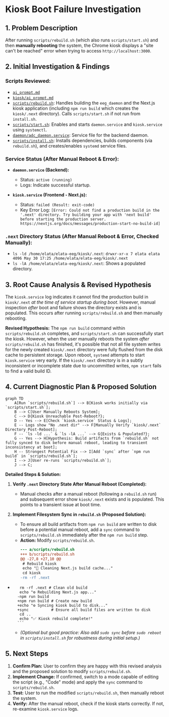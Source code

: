 # Kiosk Boot Failure Investigation

## 1. Problem Description

After running `scripts/rebuild.sh` (which also runs `scripts/start.sh`) and then **manually rebooting** the system, the Chrome kiosk displays a "site can't be reached" error when trying to access `http://localhost:3000`.

## 2. Initial Investigation & Findings

### Scripts Reviewed:
*   [`ai_prompt.md`](./ai_prompt.md)
*   [`kiosk/ai_prompt.md`](./kiosk/ai_prompt.md)
*   [`scripts/rebuild.sh`](./scripts/rebuild.sh): Handles building the `eeg_daemon` and the Next.js kiosk application (including `npm run build` which creates the `kiosk/.next` directory). Calls `scripts/start.sh` if not run from `install.sh`.
*   [`scripts/start.sh`](./scripts/start.sh): Enables and starts `daemon.service` and `kiosk.service` using `systemctl`.
*   [`daemon/adc_daemon.service`](./daemon/adc_daemon.service): Service file for the backend daemon.
*   [`scripts/install.sh`](./scripts/install.sh): Installs dependencies, builds components (via `rebuild.sh`), and creates/enables `systemd` service files.

### Service Status (After Manual Reboot & Error):

*   **`daemon.service` (Backend):**
    *   Status: `active (running)`
    *   Logs: Indicate successful startup.

*   **`kiosk.service` (Frontend - Next.js):**
    *   Status: `failed (Result: exit-code)`
    *   Key Error Log: `[Error: Could not find a production build in the '.next' directory. Try building your app with 'next build' before starting the production server. https://nextjs.org/docs/messages/production-start-no-build-id]`

### `.next` Directory Status (After Manual Reboot & Error, Checked Manually):
*   `ls -ld /home/elata/elata-eeg/kiosk/.next`: `drwxr-xr-x 7 elata elata 4096 May 30 17:25 /home/elata/elata-eeg/kiosk/.next`
*   `ls -lA /home/elata/elata-eeg/kiosk/.next`: Shows a populated directory.

## 3. Root Cause Analysis & Revised Hypothesis

The `kiosk.service` log indicates it cannot find the production build in `kiosk/.next` *at the time of service startup during boot*. However, manual inspection *after* boot and failure shows the directory exists and is populated. This occurs after running `scripts/rebuild.sh` and then manually rebooting.

**Revised Hypothesis:**
The `npm run build` command within `scripts/rebuild.sh` completes, and `scripts/start.sh` can successfully start the kiosk. However, when the user manually reboots the system *after* `scripts/rebuild.sh` has finished, it's possible that not all file system writes for the newly created `kiosk/.next` directory were fully flushed from the disk cache to persistent storage. Upon reboot, `systemd` attempts to start `kiosk.service` very early. If the `kiosk/.next` directory is in a subtly inconsistent or incomplete state due to uncommitted writes, `npm start` fails to find a valid build ID.

## 4. Current Diagnostic Plan & Proposed Solution

```mermaid
graph TD
    A[Run `scripts/rebuild.sh`] --> B[Kiosk works initially via `scripts/start.sh`];
    B --> C[User Manually Reboots System];
    C --> D{Kiosk Unreachable Post-Reboot?};
    D -- Yes --> E[Check `kiosk.service` Status & Logs];
    E -- Logs show "No .next dir" --> F[Manually Verify `kiosk/.next` Directory Post-Reboot];
    F -- `ls -ld ...` & `ls -lA ...` --> G{Exists & Populated?};
    G -- Yes --> H[Hypothesis: Build artifacts from `rebuild.sh` not fully synced to disk before manual reboot, leading to transient inconsistency at boot];
    H -- Strongest Potential Fix --> I[Add `sync` after `npm run build` in `scripts/rebuild.sh`];
    I --> J[User re-runs `scripts/rebuild.sh`];
    J --> C;
```

**Detailed Steps & Solution:**

1.  **Verify `.next` Directory State After Manual Reboot (Completed):**
    *   Manual checks after a manual reboot (following a `rebuild.sh` run) and subsequent error show `kiosk/.next` exists and is populated. This points to a transient issue at boot time.

2.  **Implement Filesystem Sync in `rebuild.sh` (Proposed Solution):**
    *   To ensure all build artifacts from `npm run build` are written to disk before a potential manual reboot, add a `sync` command to `scripts/rebuild.sh` immediately after the `npm run build` step.
    *   **Action:** Modify `scripts/rebuild.sh`.
        ```diff
        --- a/scripts/rebuild.sh
        +++ b/scripts/rebuild.sh
        @@ -27,8 +27,10 @@
         # Rebuild kiosk
         echo "🧹 Cleaning Next.js build cache..."
         cd kiosk
        -rm -rf .next
+        rm -rf .next # Clean old build
         echo "⚙️ Rebuilding Next.js app..."
        -npm run build
        +npm run build # Create new build
        +echo "⚙️ Syncing kiosk build to disk..."
        +sync          # Ensure all build files are written to disk
         cd ..
         echo "✅ Kiosk rebuild complete!"
        ```
    *   *(Optional but good practice: Also add `sudo sync` before `sudo reboot` in `scripts/install.sh` for robustness during initial setup.)*

## 5. Next Steps

1.  **Confirm Plan:** User to confirm they are happy with this revised analysis and the proposed solution to modify `scripts/rebuild.sh`.
2.  **Implement Change:** If confirmed, switch to a mode capable of editing the script (e.g., "Code" mode) and apply the `sync` command to `scripts/rebuild.sh`.
3.  **Test:** User to run the modified `scripts/rebuild.sh`, then manually reboot the system.
4.  **Verify:** After the manual reboot, check if the kiosk starts correctly. If not, re-examine `kiosk.service` logs.